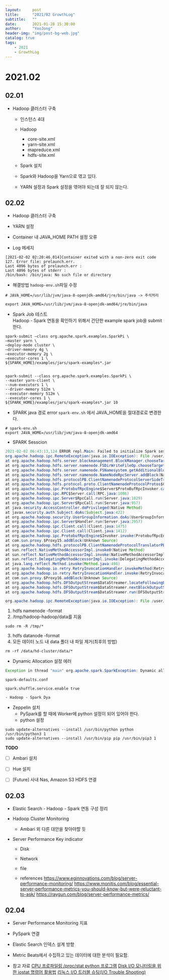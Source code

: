 ```yaml
---
layout:     post
title:      "2021/02 GrowthLog"
subtitle:   ""
date:       2021-01-28 15:30:00
author:     "YooJong"
header-img: "img/post-bg-web.jpg"
catalog: true
tags:
    - 2021 
    - GrowthLog
---
```

# 2021.02
## 02.01
- Hadoop 클러스터 구축 
    - 인스턴스 4대 
    - Hadoop 
        - core-site.xml
        - yarn-site.xml
        - mapreduce.xml
        - hdfs-site.xml

    - Spark 설치

    - Spark와 Hadoop을 Yarn으로 엮고 있다.
    - YARN 설정과 Spark 설정을 엮어야 되는데 잘 되지 않는다.

## 02.02
- Hadoop 클러스터 구축
- YARN 설정

- Container 내 JAVA_HOME PATH 설정 오류
- Log 메세지
```
[2021-02-02 02:20:46.014]Container exited with a non-zero exit code 127. Error file: prelaunch.err.
Last 4096 bytes of prelaunch.err :
Last 4096 bytes of stderr :
/bin/bash: /bin/java: No such file or directory
```

- 해결방법
`hadoop-env.sh`파일 수정  

```shell
# JAVA_HOME=/usr/lib/jvm/java-8-openjdk-amd64/jre/bin/java -> 주석처리

export JAVA_HOME=/usr/lib/jvm/java-8-openjdk-amd64/jre/bin/java
```

- Spark Job 테스트  
Hadoop - Spark 연동을 확인하기 위해서 간단한 example spark job을 submit 한다.

``` shell
spark-submit –class org.apache.spark.examples.SparkPi \
–master yarn \
–deploy-mode cluster \
–driver-memory 4g \
–executor-memory 2g \
–executor-cores 1 \
${SPARK_HOME}/examples/jars/spark-examples*.jar


spark-submit --class org.apache.spark.examples.SparkPi \
--master yarn-client \
--num-executors 1 \
--driver-memory 512m \
--executor-memory 512m \
--executor-cores 1 \
${SPARK_HOME}/examples/jars/spark-examples*.jar 10
```

- SPARK java 경로 error
`spark-env.sh` 에서 JAVA_HOME을 절대경로로 변경한다.

```shell
# spark-env.sh
export JAVA_HOME=/usr/lib/jvm/java-8-openjdk-amd64
```

- SPARK Sesscion 
```java
2021-02-02 06:43:13,124 ERROR repl.Main: Failed to initialize Spark session.
org.apache.hadoop.ipc.RemoteException(java.io.IOException): File /user/hadoop/.sparkStaging/application_1612247239787_0001/__spark_libs__675299795277147897.zip could only be written to 0 of the 1 minReplication nodes. There are 3 datanode(s) running and 3 node(s) are excluded in this operation.
at org.apache.hadoop.hdfs.server.blockmanagement.BlockManager.chooseTarget4NewBlock(BlockManager.java:2278)
at org.apache.hadoop.hdfs.server.namenode.FSDirWriteFileOp.chooseTargetForNewBlock(FSDirWriteFileOp.java:294)
at org.apache.hadoop.hdfs.server.namenode.FSNamesystem.getAdditionalBlock(FSNamesystem.java:2808)
at org.apache.hadoop.hdfs.server.namenode.NameNodeRpcServer.addBlock(NameNodeRpcServer.java:905)
at org.apache.hadoop.hdfs.protocolPB.ClientNamenodeProtocolServerSideTranslatorPB.addBlock(ClientNamenodeProtocolServerSideTranslatorPB.java:577)
at org.apache.hadoop.hdfs.protocol.proto.ClientNamenodeProtocolProtos$ClientNamenodeProtocol$2.callBlockingMethod(ClientNamenodeProtocolProtos.java)
at org.apache.hadoop.ipc.ProtobufRpcEngine$Server$ProtoBufRpcInvoker.call(ProtobufRpcEngine.java:528)
at org.apache.hadoop.ipc.RPC$Server.call(RPC.java:1086)
at org.apache.hadoop.ipc.Server$RpcCall.run(Server.java:1029)
at org.apache.hadoop.ipc.Server$RpcCall.run(Server.java:957)
at java.security.AccessController.doPrivileged(Native Method)
at javax.security.auth.Subject.doAs(Subject.java:422)
at org.apache.hadoop.security.UserGroupInformation.doAs(UserGroupInformation.java:1762)
at org.apache.hadoop.ipc.Server$Handler.run(Server.java:2957)
at org.apache.hadoop.ipc.Client.call(Client.java:1475)
at org.apache.hadoop.ipc.Client.call(Client.java:1412)
at org.apache.hadoop.ipc.ProtobufRpcEngine$Invoker.invoke(ProtobufRpcEngine.java:229)
at com.sun.proxy.$Proxy15.addBlock(Unknown Source)
at org.apache.hadoop.hdfs.protocolPB.ClientNamenodeProtocolTranslatorPB.addBlock(ClientNamenodeProtocolTranslatorPB.java:418)
at sun.reflect.NativeMethodAccessorImpl.invoke0(Native Method)
at sun.reflect.NativeMethodAccessorImpl.invoke(NativeMethodAccessorImpl.java:62)
at sun.reflect.DelegatingMethodAccessorImpl.invoke(DelegatingMethodAccessorImpl.java:43)
at java.lang.reflect.Method.invoke(Method.java:498)
at org.apache.hadoop.io.retry.RetryInvocationHandler.invokeMethod(RetryInvocationHandler.java:191)
at org.apache.hadoop.io.retry.RetryInvocationHandler.invoke(RetryInvocationHandler.java:102)
at com.sun.proxy.$Proxy16.addBlock(Unknown Source)
at org.apache.hadoop.hdfs.DFSOutputStream$DataStreamer.locateFollowingBlock(DFSOutputStream.java:1455)
at org.apache.hadoop.hdfs.DFSOutputStream$DataStreamer.nextBlockOutputStream(DFSOutputStream.java:1251)
at org.apache.hadoop.hdfs.DFSOutputStream$DataStreamer.run(DFSOutputStream.java:448)
```

```java
org.apache.hadoop.ipc.RemoteException(java.io.IOException): File /user/hadoop/.sparkStaging/application_1612247239787_0001/__spark_libs__675299795277147897.zip could only be written to 0 of the 1 minReplication nodes. There are 3 datanode(s) running and 3 node(s) are excluded in this operation.
```



1. hdfs namenode -format
2. /tmp/hadoop-hadoop/data를 지움
```
sudo rm -R /tmp/*
```
3. hdfs datanode -format
4. 모든 데이터 노드 내 data 폴더 내 파일 제거(최후의 방법)
```
rm -rf /data/hd-cluster/data/*
```

        
- Dynamic Allocation 설정 에러
```java
Exception in thread "main" org.apache.spark.SparkException: Dynamic allocation of executors requires the external shuffle service. You may enable this through spark.shuffle.service.enable
```

`spark-defaults.conf`
```
spark.shuffle.service.enable true
```

    - Hadoop - Spark Dya

- Zeppelin 설치
    - PySpark를 할 때에 Worker에 python 설정이 되어 있어야 한다.
    - python 설정

```shell
sudo update-alternatives --install /usr/bin/python python /usr/bin/python3 1
sudo update-alternatives --install /usr/bin/pip pip /usr/bin/pip3 1
```
    
**TODO**
- [ ] Ambari 설치  
- [ ] Hue 설치 
- [ ] [Future] 사내 Nas, Amazon S3 HDFS 연결 



## 02.03

- Elastic Search - Hadoop - Spark 연동 구성 정리
- Hadoop Cluster Monitoring 
    - Ambari 외 다른 대안을 찾아야할 듯

- Server Performance Key indicator
    - Disk
    - Network
    - file 

    - references
    https://www.eginnovations.com/blog/server-performance-monitoring/
    https://www.monitis.com/blog/essential-server-performance-metrics-you-should-know-but-were-reluctant-to-ask/
    https://raygun.com/blog/server-performance-metrics/


## 02.04
- Server Performance Monitoring 지표
- PySpark 연결
- Elastic Search 인덱스 설계 방향
- Metric Beats에서 수집하고 있는 데이터에 대한 분석이 필요함.



- 참고 자료
[CPU 프로파일링 /proc/stat python 프로그램](https://jeongchul.tistory.com/613)
[Disk I/O 모니터링을 위한 iostat 명령어 활용법](https://m.blog.naver.com/bumsukoh/221022044759)
[리눅스 I/O 트러블 슈팅(I/O Trouble Shooting)](https://m.blog.naver.com/skddms/221606572303)
